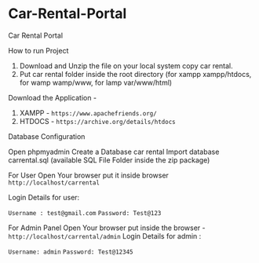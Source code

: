 # Car-Rental-Portal
Car Rental Portal

How to run Project
1. Download and Unzip the file on your local system copy car rental.
2. Put car rental folder inside the root directory (for xampp xampp/htdocs, for wamp wamp/www, for lamp var/www/html)


Download the Application - 
1. XAMPP - ``` https://www.apachefriends.org/ ```
2. HTDOCS - ``` https://archive.org/details/htdocs ```
 
Database Configuration

Open phpmyadmin
Create a Database car rental
Import database carrental.sql (available SQL File Folder inside the zip package)

For User
Open Your browser put it inside browser 
``` http://localhost/carrental ```

Login Details for user:

```Username : test@gmail.com```
```Password: Test@123```

For Admin Panel
Open Your browser put inside the browser -
``` http://localhost/carrental/admin ```
Login Details for admin :

```Username: admin```
```Password: Test@12345```
